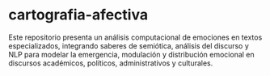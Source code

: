 # cartografia-afectiva
Este repositorio presenta un análisis computacional de emociones en textos especializados, integrando saberes de semiótica, análisis del discurso y NLP para modelar la emergencia, modulación y distribución emocional en discursos académicos, políticos, administrativos y culturales.
